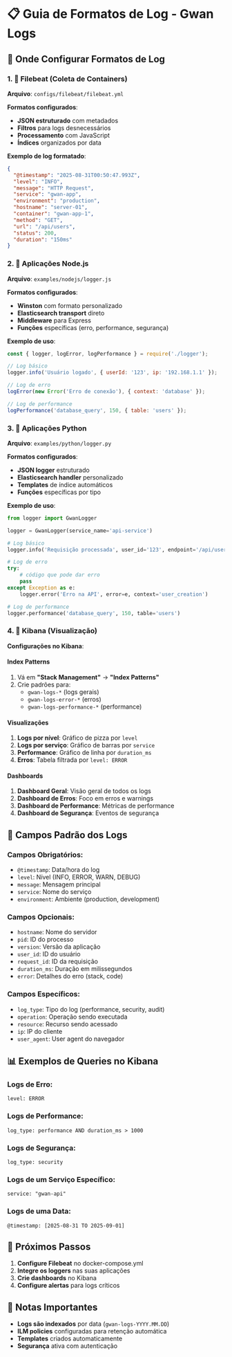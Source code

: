 # 📋 Guia de Formatos de Log - Gwan Logs

## 🎯 **Onde Configurar Formatos de Log**

### **1. 🐳 Filebeat (Coleta de Containers)**

**Arquivo**: `configs/filebeat/filebeat.yml`

**Formatos configurados**:
- **JSON estruturado** com metadados
- **Filtros** para logs desnecessários
- **Processamento** com JavaScript
- **Índices** organizados por data

**Exemplo de log formatado**:
```json
{
  "@timestamp": "2025-08-31T00:50:47.993Z",
  "level": "INFO",
  "message": "HTTP Request",
  "service": "gwan-app",
  "environment": "production",
  "hostname": "server-01",
  "container": "gwan-app-1",
  "method": "GET",
  "url": "/api/users",
  "status": 200,
  "duration": "150ms"
}
```

### **2. 📝 Aplicações Node.js**

**Arquivo**: `examples/nodejs/logger.js`

**Formatos configurados**:
- **Winston** com formato personalizado
- **Elasticsearch transport** direto
- **Middleware** para Express
- **Funções** específicas (erro, performance, segurança)

**Exemplo de uso**:
```javascript
const { logger, logError, logPerformance } = require('./logger');

// Log básico
logger.info('Usuário logado', { userId: '123', ip: '192.168.1.1' });

// Log de erro
logError(new Error('Erro de conexão'), { context: 'database' });

// Log de performance
logPerformance('database_query', 150, { table: 'users' });
```

### **3. 🐍 Aplicações Python**

**Arquivo**: `examples/python/logger.py`

**Formatos configurados**:
- **JSON logger** estruturado
- **Elasticsearch handler** personalizado
- **Templates** de índice automáticos
- **Funções** específicas por tipo

**Exemplo de uso**:
```python
from logger import GwanLogger

logger = GwanLogger(service_name='api-service')

# Log básico
logger.info('Requisição processada', user_id='123', endpoint='/api/users')

# Log de erro
try:
    # código que pode dar erro
    pass
except Exception as e:
    logger.error('Erro na API', error=e, context='user_creation')

# Log de performance
logger.performance('database_query', 150, table='users')
```

### **4. 🎨 Kibana (Visualização)**

**Configurações no Kibana**:

#### **Index Patterns**
1. Vá em **"Stack Management"** → **"Index Patterns"**
2. Crie padrões para:
   - `gwan-logs-*` (logs gerais)
   - `gwan-logs-error-*` (erros)
   - `gwan-logs-performance-*` (performance)

#### **Visualizações**
1. **Logs por nível**: Gráfico de pizza por `level`
2. **Logs por serviço**: Gráfico de barras por `service`
3. **Performance**: Gráfico de linha por `duration_ms`
4. **Erros**: Tabela filtrada por `level: ERROR`

#### **Dashboards**
1. **Dashboard Geral**: Visão geral de todos os logs
2. **Dashboard de Erros**: Foco em erros e warnings
3. **Dashboard de Performance**: Métricas de performance
4. **Dashboard de Segurança**: Eventos de segurança

## 🔧 **Campos Padrão dos Logs**

### **Campos Obrigatórios**:
- `@timestamp`: Data/hora do log
- `level`: Nível (INFO, ERROR, WARN, DEBUG)
- `message`: Mensagem principal
- `service`: Nome do serviço
- `environment`: Ambiente (production, development)

### **Campos Opcionais**:
- `hostname`: Nome do servidor
- `pid`: ID do processo
- `version`: Versão da aplicação
- `user_id`: ID do usuário
- `request_id`: ID da requisição
- `duration_ms`: Duração em milissegundos
- `error`: Detalhes do erro (stack, code)

### **Campos Específicos**:
- `log_type`: Tipo do log (performance, security, audit)
- `operation`: Operação sendo executada
- `resource`: Recurso sendo acessado
- `ip`: IP do cliente
- `user_agent`: User agent do navegador

## 📊 **Exemplos de Queries no Kibana**

### **Logs de Erro**:
```
level: ERROR
```

### **Logs de Performance**:
```
log_type: performance AND duration_ms > 1000
```

### **Logs de Segurança**:
```
log_type: security
```

### **Logs de um Serviço Específico**:
```
service: "gwan-api"
```

### **Logs de uma Data**:
```
@timestamp: [2025-08-31 TO 2025-09-01]
```

## 🎯 **Próximos Passos**

1. **Configure Filebeat** no docker-compose.yml
2. **Integre os loggers** nas suas aplicações
3. **Crie dashboards** no Kibana
4. **Configure alertas** para logs críticos

## 📝 **Notas Importantes**

- **Logs são indexados** por data (`gwan-logs-YYYY.MM.DD`)
- **ILM policies** configuradas para retenção automática
- **Templates** criados automaticamente
- **Segurança** ativa com autenticação
